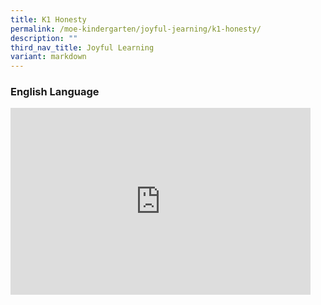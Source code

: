 ```yaml
---
title: K1 Honesty
permalink: /moe-kindergarten/joyful-jearning/k1-honesty/
description: ""
third_nav_title: Joyful Learning
variant: markdown
---
```

### English Language

<iframe allowfullscreen="true" height="299" width="480" frameborder="0" src="https://docs.google.com/presentation/d/e/2PACX-1vRscBlvifG00vjnvSy35eg16zwe8FQ6MElGWnbECNOA5qtcLP4ZVLJPX7PBixJCbVsQLj6f5B7yrQS6/embed?start=true&amp;loop=true&amp;delayms=3000"></iframe>